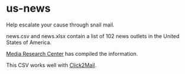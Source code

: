 # us-news
Help escalate your cause through snail mail.

news.csv and news.xlsx contain a list of 102 news outlets in the United States of America.

[Media Research Center](http://archive.mrc.org/MediaAddresses/mediaaddresses.asp) has compiled the information.

This CSV works well with [Click2Mail](https://click2mail.com).
